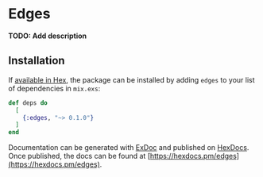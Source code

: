 # Edges

**TODO: Add description**

## Installation

If [available in Hex](https://hex.pm/docs/publish), the package can be installed
by adding `edges` to your list of dependencies in `mix.exs`:

```elixir
def deps do
  [
    {:edges, "~> 0.1.0"}
  ]
end
```

Documentation can be generated with [ExDoc](https://github.com/elixir-lang/ex_doc)
and published on [HexDocs](https://hexdocs.pm). Once published, the docs can
be found at [https://hexdocs.pm/edges](https://hexdocs.pm/edges).

